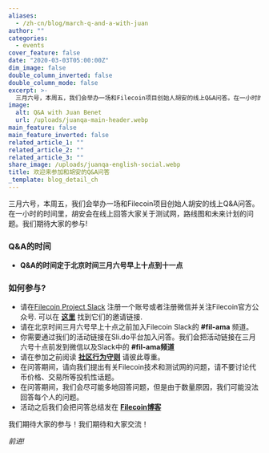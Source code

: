```yaml
---
aliases:
  - /zh-cn/blog/march-q-and-a-with-juan
author: ""
categories:
  - events
cover_feature: false
date: "2020-03-03T05:00:00Z"
dim_image: false
double_column_inverted: false
double_column_mode: false
excerpt: >-
  三月六号，本周五，我们会举办一场和Filecoin项目创始人胡安的线上Q&A问答。在一小时的时间里，胡安会在线上回答大家关于测试网，路线图和未来计划的问题。我们期待大家的参与!
image:
  alt: Q&A with Juan Benet
  url: /uploads/juanqa-main-header.webp
main_feature: false
main_feature_inverted: false
related_article_1: ""
related_article_2: ""
related_article_3: ""
share_image: /uploads/juanqa-english-social.webp
title: 欢迎来参加和胡安的Q&A问答
_template: blog_detail_ch
---
```


三月六号，本周五，我们会举办一场和Filecoin项目创始人胡安的线上Q&A问答。在一小时的时间里，胡安会在线上回答大家关于测试网，路线图和未来计划的问题。我们期待大家的参与!

### Q&A的时间

- **Q&A的时间定于北京时间三月六号早上十点到十一点**

### 如何参与?

- 请在[Filecoin Project Slack](https://join.slack.com/t/filecoinproject/shared_invite/zt-dj58b7fq-weyaTEvjHoYF_ENkQHR6Ig) 注册一个账号或者注册微信并关注Filecoin官方公众号. 可以在 [**这里**](https://filecoin.io/#community) 找到它们的邀请链接.
- 请在北京时间三月六号早上十点之前加入Filecoin Slack的 **#fil-ama** 频道。
- 你需要通过我们的活动链接在Sli.do平台加入问答。我们会把活动链接在三月六号十点前发到微信以及Slack中的 **#fil-ama频道**
- 请在参加之前阅读 [**社区行为守则**](https://github.com/filecoin-project/community/blob/master/CODE_OF_CONDUCT.md) 请彼此尊重。
- 在问答期间，请向我们提出有关Filecoin技术和测试网的问题，请不要讨论代币价格、交易所等投机性话题。
- 在问答期间，我们会尽可能多地回答问题，但是由于数量原因，我们可能没法回答每个人的问题。
- 活动之后我们会把问答总结发在 [**Filecoin博客**](https://filecoin.io/blog)

我们期待大家的参与！我们期待和大家交流！

_前进!_
